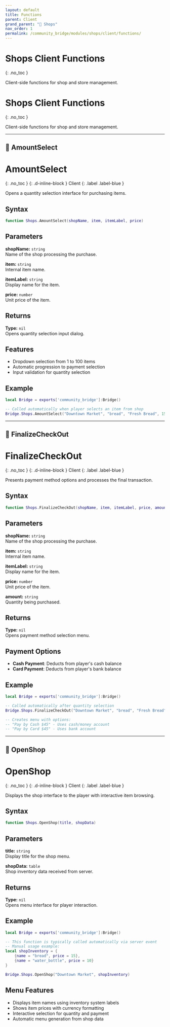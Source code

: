 ```yaml
---
layout: default
title: Functions
parent: Client
grand_parent: "🛒 Shops"
nav_order: 1
permalink: /community_bridge/modules/shops/client/functions/
---
```


# Shops Client Functions
{: .no_toc }

Client-side functions for shop and store management.

# Shops Client Functions
{: .no_toc }

Client-side functions for shop and store management.

---

## 🔹 AmountSelect

# AmountSelect
{: .no_toc }
{: .d-inline-block }
Client
{: .label .label-blue }

Opens a quantity selection interface for purchasing items.

## Syntax

```lua
function Shops.AmountSelect(shopName, item, itemLabel, price)
```

## Parameters

**shopName:** `string`  
Name of the shop processing the purchase.

**item:** `string`  
Internal item name.

**itemLabel:** `string`  
Display name for the item.

**price:** `number`  
Unit price of the item.

## Returns

**Type:** `nil`  
Opens quantity selection input dialog.

## Features

- Dropdown selection from 1 to 100 items
- Automatic progression to payment selection
- Input validation for quantity selection

## Example

```lua
local Bridge = exports['community_bridge']:Bridge()

-- Called automatically when player selects an item from shop
Bridge.Shops.AmountSelect("Downtown Market", "bread", "Fresh Bread", 15)
```

---

## 🔹 FinalizeCheckOut

# FinalizeCheckOut
{: .no_toc }
{: .d-inline-block }
Client
{: .label .label-blue }

Presents payment method options and processes the final transaction.

## Syntax

```lua
function Shops.FinalizeCheckOut(shopName, item, itemLabel, price, amount)
```

## Parameters

**shopName:** `string`  
Name of the shop processing the purchase.

**item:** `string`  
Internal item name.

**itemLabel:** `string`  
Display name for the item.

**price:** `number`  
Unit price of the item.

**amount:** `string`  
Quantity being purchased.

## Returns

**Type:** `nil`  
Opens payment method selection menu.

## Payment Options

- **Cash Payment**: Deducts from player's cash balance
- **Card Payment**: Deducts from player's bank balance

## Example

```lua
local Bridge = exports['community_bridge']:Bridge()

-- Called automatically after quantity selection
Bridge.Shops.FinalizeCheckOut("Downtown Market", "bread", "Fresh Bread", 15, "3")

-- Creates menu with options:
-- "Pay by Cash $45" - Uses cash/money account
-- "Pay by Card $45" - Uses bank account
```

---

## 🔹 OpenShop

# OpenShop
{: .no_toc }
{: .d-inline-block }
Client
{: .label .label-blue }

Displays the shop interface to the player with interactive item browsing.

## Syntax

```lua
function Shops.OpenShop(title, shopData)
```

## Parameters

**title:** `string`  
Display title for the shop menu.

**shopData:** `table`  
Shop inventory data received from server.

## Returns

**Type:** `nil`  
Opens menu interface for player interaction.

## Example

```lua
local Bridge = exports['community_bridge']:Bridge()

-- This function is typically called automatically via server event
-- Manual usage example:
local shopInventory = {
    {name = "bread", price = 15},
    {name = "water_bottle", price = 10}
}

Bridge.Shops.OpenShop("Downtown Market", shopInventory)
```

## Menu Features

- Displays item names using inventory system labels
- Shows item prices with currency formatting
- Interactive selection for quantity and payment
- Automatic menu generation from shop data